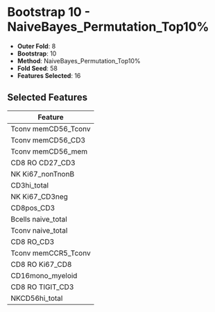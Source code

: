 # Bootstrap 10 - NaiveBayes_Permutation_Top10%

- **Outer Fold**: 8
- **Bootstrap**: 10
- **Method**: NaiveBayes_Permutation_Top10%
- **Fold Seed**: 58
- **Features Selected**: 16

## Selected Features

| Feature |
|---------|
| Tconv memCD56_Tconv |
| Tconv memCD56_CD3 |
| Tconv memCD56_mem |
| CD8 RO CD27_CD3 |
| NK Ki67_nonTnonB |
| CD3hi_total |
| NK Ki67_CD3neg |
| CD8pos_CD3 |
| Bcells naive_total |
| Tconv naive_total |
| CD8 RO_CD3 |
| Tconv memCCR5_Tconv |
| CD8 RO Ki67_CD8 |
| CD16mono_myeloid |
| CD8 RO TIGIT_CD3 |
| NKCD56hi_total |
